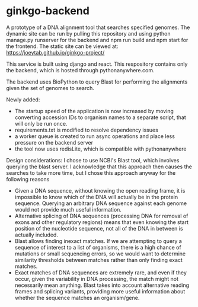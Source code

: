 # ginkgo-backend
A prototype of a DNA alignment tool that searches specified genomes. The dynamic site can be run by pulling this repository and using python manage.py runserver for the backend and npm run build and npm start for the frontend. The static site can be viewed at: https://joeytab.github.io/ginkgo-project/

This service is built using django and react. This respository contains only the backend, which is hosted through pythonanywhere.com. 

The backend uses BioPython to query Blast for performing the alignments given the set of genomes to search.

Newly added: 
* The startup speed of the application is now increased by moving converting accession IDs to organism names to a separate script, that will only be run once. 
* requirements.txt is modified to resolve dependency issues 
* a worker queue is created to run async operations and place less pressure on the backend server
* the tool now uses redisLite, which is compatible with pythonanywhere


Design considerations: 
I chose to use NCBI's Blast tool, which involves querying the blast server. I acknowledge that this approach then causes the searches to take more time, but I chose this approach anyway for the following reasons 
* Given a DNA sequence, without knowing the open reading frame, it is impossible to know which of the DNA will actually be in the protein sequence. Querying an arbitrary DNA sequence against each genome would not provide much useful information. 
* Alternative splicing of DNA sequences (processing DNA for removal of exons and other regulatory regions) means that even knowing the start position of the nucleotide sequence, not all of the DNA in between is actually included. 
* Blast allows finding inexact matches. If we are attempting to query a sequence of interest to a list of organisms, there is a high chance of mutations or small sequencing errors, so we would want to determine similarity thresholds between matches rather than only finding exact matches. 
* Exact matches of DNA sequences are extremely rare, and even if they occur, given the variability in DNA processing, the match might not necessarily mean anything. Blast takes into account alternative reading frames and splicing variants, providing more useful information about whether the sequence matches an organism/gene.
            
